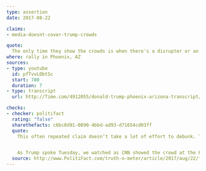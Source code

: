 ```yaml
---
type: assertion
date: 2017-08-22

claims:
- media-doesnt-cover-trump-crowds

quote:
  The only time they show the crowds is when there's a disrupter or an anarchist in the room.
where: rally in Phoenix, AZ
sources:
- type: youtube
  id: pfTvvLObtSc
  start: 780
  duration: 7
- type: transcript
  url: http://Time.com/4912055/donald-trump-phoenix-arizona-transcript/

checks:
- checker: politifact
  rating: "false"
  sharethefacts: c6bc8d91-0890-4bbd-ad93-d71654cd03ff
  quote:
    This often repeated claim doesn’t take a lot of effort to debunk. The media has documented Trump’s crowds through stories, social media, photos and videos.


    As Trump spoke Tuesday, we watched as CNN showed the crowd at the Phoenix Convention Center.
  source: http://www.PolitiFact.com/truth-o-meter/article/2017/aug/22/fact-checking-president-donald-trumps-campaign-ral/
---
```

